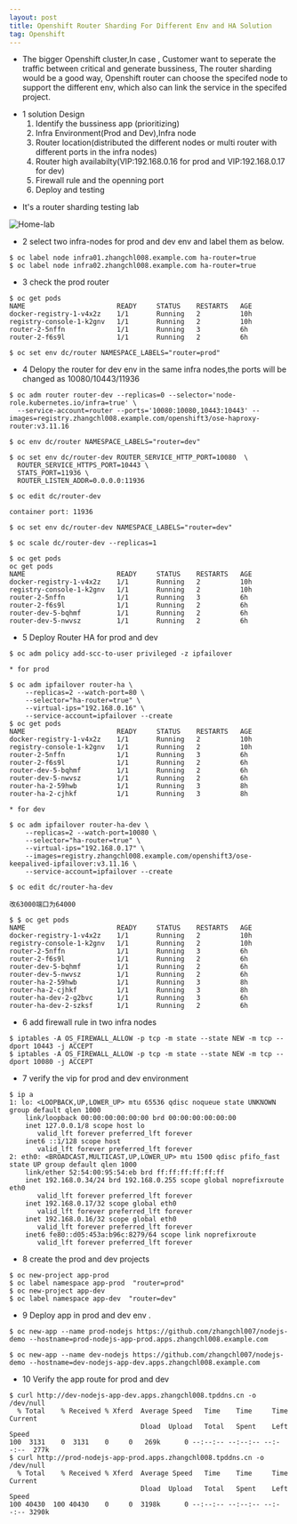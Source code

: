 ```yaml
---
layout: post
title: Openshift Router Sharding For Different Env and HA Solution
tag: Openshift
---
```



*  The bigger Openshift cluster,In case , Customer want to seperate the traffic between critical and generate bussiness, The   router sharding would be a good way, Openshift router can choose the specifed node to support the different env, which      also can link the service in the specifed project.
 

+ 1  solution Design 
    1. Identify the bussiness app (prioritizing)
    2. Infra Environment(Prod and Dev),Infra node 
    4. Router location(distributed the different nodes or multi router with different ports in the infra nodes)
    5. Router high availabilty(VIP:192.168.0.16 for prod and VIP:192.168.0.17 for dev)  
    6. Firewall rule and the openning port
    7. Deploy and testing 
  
*  It's a router sharding testing lab

  ![Home-lab](https://raw.githubusercontent.com/zhangchl007/zhangchl007.github.io/master/_images/sharding.png)
 
+ 2 select two infra-nodes for prod and dev env and label them as below.

```
$ oc label node infra01.zhangchl008.example.com ha-router=true
$ oc label node infra02.zhangchl008.example.com ha-router=true

```
+ 3 check the prod router 

```
$ oc get pods
NAME                       READY     STATUS    RESTARTS   AGE
docker-registry-1-v4x2z    1/1       Running   2          10h
registry-console-1-k2gnv   1/1       Running   2          10h
router-2-5nffn             1/1       Running   3          6h
router-2-f6s9l             1/1       Running   2          6h

$ oc set env dc/router NAMESPACE_LABELS="router=prod"

```
+ 4 Delopy the router for dev env in the same infra nodes,the ports will be changed as 10080/10443/11936

```
$ oc adm router router-dev --replicas=0 --selector='node-role.kubernetes.io/infra=true' \
  --service-account=router --ports='10080:10080,10443:10443' --images=registry.zhangchl008.example.com/openshift3/ose-haproxy-router:v3.11.16

$ oc env dc/router NAMESPACE_LABELS="router=dev"

$ oc set env dc/router-dev ROUTER_SERVICE_HTTP_PORT=10080  \
  ROUTER_SERVICE_HTTPS_PORT=10443 \
  STATS_PORT=11936 \
  ROUTER_LISTEN_ADDR=0.0.0.0:11936

$ oc edit dc/router-dev

container port: 11936

$ oc set env dc/router-dev NAMESPACE_LABELS="router=dev"

$ oc scale dc/router-dev --replicas=1

$ oc get pods 
oc get pods
NAME                       READY     STATUS    RESTARTS   AGE
docker-registry-1-v4x2z    1/1       Running   2          10h
registry-console-1-k2gnv   1/1       Running   2          10h
router-2-5nffn             1/1       Running   3          6h
router-2-f6s9l             1/1       Running   2          6h
router-dev-5-bqhmf         1/1       Running   2          6h
router-dev-5-nwvsz         1/1       Running   2          6h

```
+ 5  Deploy Router HA for prod and dev 

```
$ oc adm policy add-scc-to-user privileged -z ipfailover

* for prod

$ oc adm ipfailover router-ha \
    --replicas=2 --watch-port=80 \
    --selector="ha-router=true" \
    --virtual-ips="192.168.0.16" \
    --service-account=ipfailover --create
$ oc get pods
NAME                       READY     STATUS    RESTARTS   AGE
docker-registry-1-v4x2z    1/1       Running   2          10h
registry-console-1-k2gnv   1/1       Running   2          10h
router-2-5nffn             1/1       Running   3          6h
router-2-f6s9l             1/1       Running   2          6h
router-dev-5-bqhmf         1/1       Running   2          6h
router-dev-5-nwvsz         1/1       Running   2          6h
router-ha-2-59hwb          1/1       Running   3          8h
router-ha-2-cjhkf          1/1       Running   3          8h

* for dev 

$ oc adm ipfailover router-ha-dev \
    --replicas=2 --watch-port=10080 \
    --selector="ha-router=true" \
    --virtual-ips="192.168.0.17" \
	--images=registry.zhangchl008.example.com/openshift3/ose-keepalived-ipfailover:v3.11.16 \
    --service-account=ipfailover --create

$ oc edit dc/router-ha-dev

改63000端口为64000

$ $ oc get pods
NAME                       READY     STATUS    RESTARTS   AGE
docker-registry-1-v4x2z    1/1       Running   2          10h
registry-console-1-k2gnv   1/1       Running   2          10h
router-2-5nffn             1/1       Running   3          6h
router-2-f6s9l             1/1       Running   2          6h
router-dev-5-bqhmf         1/1       Running   2          6h
router-dev-5-nwvsz         1/1       Running   2          6h
router-ha-2-59hwb          1/1       Running   3          8h
router-ha-2-cjhkf          1/1       Running   3          8h
router-ha-dev-2-g2bvc      1/1       Running   3          6h
router-ha-dev-2-szksf      1/1       Running   2          6h

```

+ 6  add firewall rule in two infra nodes 

```
$ iptables -A OS_FIREWALL_ALLOW -p tcp -m state --state NEW -m tcp --dport 10443 -j ACCEPT
$ iptables -A OS_FIREWALL_ALLOW -p tcp -m state --state NEW -m tcp --dport 10080 -j ACCEPT

```
+ 7 verify the vip for prod and dev environment

```
$ ip a
1: lo: <LOOPBACK,UP,LOWER_UP> mtu 65536 qdisc noqueue state UNKNOWN group default qlen 1000
    link/loopback 00:00:00:00:00:00 brd 00:00:00:00:00:00
    inet 127.0.0.1/8 scope host lo
       valid_lft forever preferred_lft forever
    inet6 ::1/128 scope host 
       valid_lft forever preferred_lft forever
2: eth0: <BROADCAST,MULTICAST,UP,LOWER_UP> mtu 1500 qdisc pfifo_fast state UP group default qlen 1000
    link/ether 52:54:00:95:54:eb brd ff:ff:ff:ff:ff:ff
    inet 192.168.0.34/24 brd 192.168.0.255 scope global noprefixroute eth0
       valid_lft forever preferred_lft forever
    inet 192.168.0.17/32 scope global eth0
       valid_lft forever preferred_lft forever
    inet 192.168.0.16/32 scope global eth0
       valid_lft forever preferred_lft forever
    inet6 fe80::d05:453a:b96c:8279/64 scope link noprefixroute 
       valid_lft forever preferred_lft forever
```

+ 8 create the prod and dev projects 

```
$ oc new-project app-prod
$ oc label namespace app-prod  "router=prod"
$ oc new-project app-dev
$ oc label namespace app-dev  "router=dev"

```
+ 9 Deploy app in prod and dev env .

```
$ oc new-app --name prod-nodejs https://github.com/zhangchl007/nodejs-demo --hostname=prod-nodejs-app-prod.apps.zhangchl008.example.com

$ oc new-app --name dev-nodejs https://github.com/zhangchl007/nodejs-demo --hostname=dev-nodejs-app-dev.apps.zhangchl008.example.com

```
+ 10 Verify the app route for prod and dev 

```
$ curl http://dev-nodejs-app-dev.apps.zhangchl008.tpddns.cn -o /dev/null
  % Total    % Received % Xferd  Average Speed   Time    Time     Time  Current
                                 Dload  Upload   Total   Spent    Left  Speed
100  3131    0  3131    0     0   269k      0 --:--:-- --:--:-- --:--:--  277k
$ curl http://prod-nodejs-app-prod.apps.zhangchl008.tpddns.cn -o /dev/null
  % Total    % Received % Xferd  Average Speed   Time    Time     Time  Current
                                 Dload  Upload   Total   Spent    Left  Speed
100 40430  100 40430    0     0  3198k      0 --:--:-- --:--:-- --:--:-- 3290k
  
```

